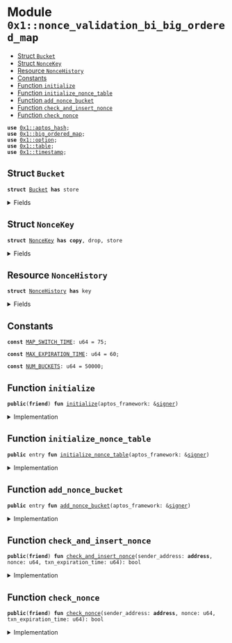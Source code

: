 
<a id="0x1_nonce_validation_bi_big_ordered_map"></a>

# Module `0x1::nonce_validation_bi_big_ordered_map`



-  [Struct `Bucket`](#0x1_nonce_validation_bi_big_ordered_map_Bucket)
-  [Struct `NonceKey`](#0x1_nonce_validation_bi_big_ordered_map_NonceKey)
-  [Resource `NonceHistory`](#0x1_nonce_validation_bi_big_ordered_map_NonceHistory)
-  [Constants](#@Constants_0)
-  [Function `initialize`](#0x1_nonce_validation_bi_big_ordered_map_initialize)
-  [Function `initialize_nonce_table`](#0x1_nonce_validation_bi_big_ordered_map_initialize_nonce_table)
-  [Function `add_nonce_bucket`](#0x1_nonce_validation_bi_big_ordered_map_add_nonce_bucket)
-  [Function `check_and_insert_nonce`](#0x1_nonce_validation_bi_big_ordered_map_check_and_insert_nonce)
-  [Function `check_nonce`](#0x1_nonce_validation_bi_big_ordered_map_check_nonce)


<pre><code><b>use</b> <a href="../../aptos-stdlib/../move-stdlib/doc/hash.md#0x1_aptos_hash">0x1::aptos_hash</a>;
<b>use</b> <a href="big_ordered_map.md#0x1_big_ordered_map">0x1::big_ordered_map</a>;
<b>use</b> <a href="../../aptos-stdlib/../move-stdlib/doc/option.md#0x1_option">0x1::option</a>;
<b>use</b> <a href="../../aptos-stdlib/doc/table.md#0x1_table">0x1::table</a>;
<b>use</b> <a href="timestamp.md#0x1_timestamp">0x1::timestamp</a>;
</code></pre>



<a id="0x1_nonce_validation_bi_big_ordered_map_Bucket"></a>

## Struct `Bucket`



<pre><code><b>struct</b> <a href="nonce_validation_bi_big_ordered_map.md#0x1_nonce_validation_bi_big_ordered_map_Bucket">Bucket</a> <b>has</b> store
</code></pre>



<details>
<summary>Fields</summary>


<dl>
<dt>
<code>nonces: <a href="../../aptos-stdlib/../move-stdlib/doc/vector.md#0x1_vector">vector</a>&lt;<a href="big_ordered_map.md#0x1_big_ordered_map_BigOrderedMap">big_ordered_map::BigOrderedMap</a>&lt;<a href="nonce_validation_bi_big_ordered_map.md#0x1_nonce_validation_bi_big_ordered_map_NonceKey">nonce_validation_bi_big_ordered_map::NonceKey</a>, u64&gt;&gt;</code>
</dt>
<dd>

</dd>
<dt>
<code>last_stored_times: <a href="../../aptos-stdlib/../move-stdlib/doc/vector.md#0x1_vector">vector</a>&lt;u64&gt;</code>
</dt>
<dd>

</dd>
</dl>


</details>

<a id="0x1_nonce_validation_bi_big_ordered_map_NonceKey"></a>

## Struct `NonceKey`



<pre><code><b>struct</b> <a href="nonce_validation_bi_big_ordered_map.md#0x1_nonce_validation_bi_big_ordered_map_NonceKey">NonceKey</a> <b>has</b> <b>copy</b>, drop, store
</code></pre>



<details>
<summary>Fields</summary>


<dl>
<dt>
<code>sender_address: <b>address</b></code>
</dt>
<dd>

</dd>
<dt>
<code>nonce: u64</code>
</dt>
<dd>

</dd>
</dl>


</details>

<a id="0x1_nonce_validation_bi_big_ordered_map_NonceHistory"></a>

## Resource `NonceHistory`



<pre><code><b>struct</b> <a href="nonce_validation_bi_big_ordered_map.md#0x1_nonce_validation_bi_big_ordered_map_NonceHistory">NonceHistory</a> <b>has</b> key
</code></pre>



<details>
<summary>Fields</summary>


<dl>
<dt>
<code>nonce_table: <a href="../../aptos-stdlib/doc/table.md#0x1_table_Table">table::Table</a>&lt;u64, <a href="nonce_validation_bi_big_ordered_map.md#0x1_nonce_validation_bi_big_ordered_map_Bucket">nonce_validation_bi_big_ordered_map::Bucket</a>&gt;</code>
</dt>
<dd>

</dd>
<dt>
<code>next_key: u64</code>
</dt>
<dd>

</dd>
</dl>


</details>

<a id="@Constants_0"></a>

## Constants


<a id="0x1_nonce_validation_bi_big_ordered_map_MAP_SWITCH_TIME"></a>



<pre><code><b>const</b> <a href="nonce_validation_bi_big_ordered_map.md#0x1_nonce_validation_bi_big_ordered_map_MAP_SWITCH_TIME">MAP_SWITCH_TIME</a>: u64 = 75;
</code></pre>



<a id="0x1_nonce_validation_bi_big_ordered_map_MAX_EXPIRATION_TIME"></a>



<pre><code><b>const</b> <a href="nonce_validation_bi_big_ordered_map.md#0x1_nonce_validation_bi_big_ordered_map_MAX_EXPIRATION_TIME">MAX_EXPIRATION_TIME</a>: u64 = 60;
</code></pre>



<a id="0x1_nonce_validation_bi_big_ordered_map_NUM_BUCKETS"></a>



<pre><code><b>const</b> <a href="nonce_validation_bi_big_ordered_map.md#0x1_nonce_validation_bi_big_ordered_map_NUM_BUCKETS">NUM_BUCKETS</a>: u64 = 50000;
</code></pre>



<a id="0x1_nonce_validation_bi_big_ordered_map_initialize"></a>

## Function `initialize`



<pre><code><b>public</b>(<b>friend</b>) <b>fun</b> <a href="nonce_validation_bi_big_ordered_map.md#0x1_nonce_validation_bi_big_ordered_map_initialize">initialize</a>(aptos_framework: &<a href="../../aptos-stdlib/../move-stdlib/doc/signer.md#0x1_signer">signer</a>)
</code></pre>



<details>
<summary>Implementation</summary>


<pre><code><b>public</b>(<b>friend</b>) <b>fun</b> <a href="nonce_validation_bi_big_ordered_map.md#0x1_nonce_validation_bi_big_ordered_map_initialize">initialize</a>(aptos_framework: &<a href="../../aptos-stdlib/../move-stdlib/doc/signer.md#0x1_signer">signer</a>) {
    <a href="nonce_validation_bi_big_ordered_map.md#0x1_nonce_validation_bi_big_ordered_map_initialize_nonce_table">initialize_nonce_table</a>(aptos_framework);
}
</code></pre>



</details>

<a id="0x1_nonce_validation_bi_big_ordered_map_initialize_nonce_table"></a>

## Function `initialize_nonce_table`



<pre><code><b>public</b> entry <b>fun</b> <a href="nonce_validation_bi_big_ordered_map.md#0x1_nonce_validation_bi_big_ordered_map_initialize_nonce_table">initialize_nonce_table</a>(aptos_framework: &<a href="../../aptos-stdlib/../move-stdlib/doc/signer.md#0x1_signer">signer</a>)
</code></pre>



<details>
<summary>Implementation</summary>


<pre><code><b>public</b> entry <b>fun</b> <a href="nonce_validation_bi_big_ordered_map.md#0x1_nonce_validation_bi_big_ordered_map_initialize_nonce_table">initialize_nonce_table</a>(aptos_framework: &<a href="../../aptos-stdlib/../move-stdlib/doc/signer.md#0x1_signer">signer</a>) {
    <b>if</b> (!<b>exists</b>&lt;<a href="nonce_validation_bi_big_ordered_map.md#0x1_nonce_validation_bi_big_ordered_map_NonceHistory">NonceHistory</a>&gt;(@aptos_framework)) {
        <b>let</b> <a href="../../aptos-stdlib/doc/table.md#0x1_table">table</a> = <a href="../../aptos-stdlib/doc/table.md#0x1_table_new">table::new</a>();
        <b>let</b> nonce_history = <a href="nonce_validation_bi_big_ordered_map.md#0x1_nonce_validation_bi_big_ordered_map_NonceHistory">NonceHistory</a> {
            nonce_table: <a href="../../aptos-stdlib/doc/table.md#0x1_table">table</a>,
            next_key: 0,
        };
        <b>move_to</b>&lt;<a href="nonce_validation_bi_big_ordered_map.md#0x1_nonce_validation_bi_big_ordered_map_NonceHistory">NonceHistory</a>&gt;(aptos_framework, nonce_history);
    };
}
</code></pre>



</details>

<a id="0x1_nonce_validation_bi_big_ordered_map_add_nonce_bucket"></a>

## Function `add_nonce_bucket`



<pre><code><b>public</b> entry <b>fun</b> <a href="nonce_validation_bi_big_ordered_map.md#0x1_nonce_validation_bi_big_ordered_map_add_nonce_bucket">add_nonce_bucket</a>(aptos_framework: &<a href="../../aptos-stdlib/../move-stdlib/doc/signer.md#0x1_signer">signer</a>)
</code></pre>



<details>
<summary>Implementation</summary>


<pre><code><b>public</b> entry <b>fun</b> <a href="nonce_validation_bi_big_ordered_map.md#0x1_nonce_validation_bi_big_ordered_map_add_nonce_bucket">add_nonce_bucket</a>(aptos_framework: &<a href="../../aptos-stdlib/../move-stdlib/doc/signer.md#0x1_signer">signer</a>) <b>acquires</b> <a href="nonce_validation_bi_big_ordered_map.md#0x1_nonce_validation_bi_big_ordered_map_NonceHistory">NonceHistory</a> {
    <b>if</b> (<b>exists</b>&lt;<a href="nonce_validation_bi_big_ordered_map.md#0x1_nonce_validation_bi_big_ordered_map_NonceHistory">NonceHistory</a>&gt;(@aptos_framework)) {
        <b>let</b> current_time = <a href="timestamp.md#0x1_timestamp_now_seconds">timestamp::now_seconds</a>();
        <b>let</b> nonce_history = <b>borrow_global_mut</b>&lt;<a href="nonce_validation_bi_big_ordered_map.md#0x1_nonce_validation_bi_big_ordered_map_NonceHistory">NonceHistory</a>&gt;(@aptos_framework);
        <b>if</b> (!<a href="../../aptos-stdlib/doc/table.md#0x1_table_contains">table::contains</a>(&nonce_history.nonce_table, nonce_history.next_key)) {
            <b>let</b> nonces = <a href="../../aptos-stdlib/../move-stdlib/doc/vector.md#0x1_vector_empty">vector::empty</a>();
            <b>let</b> last_stored_times = <a href="../../aptos-stdlib/../move-stdlib/doc/vector.md#0x1_vector_empty">vector::empty</a>();
            <a href="../../aptos-stdlib/../move-stdlib/doc/vector.md#0x1_vector_push_back">vector::push_back</a>(&<b>mut</b> nonces, <a href="big_ordered_map.md#0x1_big_ordered_map_new">big_ordered_map::new</a>());
            <a href="../../aptos-stdlib/../move-stdlib/doc/vector.md#0x1_vector_push_back">vector::push_back</a>(&<b>mut</b> nonces, <a href="big_ordered_map.md#0x1_big_ordered_map_new">big_ordered_map::new</a>());
            <a href="../../aptos-stdlib/../move-stdlib/doc/vector.md#0x1_vector_push_back">vector::push_back</a>(&<b>mut</b> last_stored_times, 0);
            <a href="../../aptos-stdlib/../move-stdlib/doc/vector.md#0x1_vector_push_back">vector::push_back</a>(&<b>mut</b> last_stored_times, 0);
            <a href="../../aptos-stdlib/doc/table.md#0x1_table_add">table::add</a>(&<b>mut</b> nonce_history.nonce_table, nonce_history.next_key, <a href="nonce_validation_bi_big_ordered_map.md#0x1_nonce_validation_bi_big_ordered_map_Bucket">Bucket</a> {
                nonces: nonces,
                last_stored_times: last_stored_times,
            });
        };
        nonce_history.next_key = nonce_history.next_key + 1;
    };
}
</code></pre>



</details>

<a id="0x1_nonce_validation_bi_big_ordered_map_check_and_insert_nonce"></a>

## Function `check_and_insert_nonce`



<pre><code><b>public</b>(<b>friend</b>) <b>fun</b> <a href="nonce_validation_bi_big_ordered_map.md#0x1_nonce_validation_bi_big_ordered_map_check_and_insert_nonce">check_and_insert_nonce</a>(sender_address: <b>address</b>, nonce: u64, txn_expiration_time: u64): bool
</code></pre>



<details>
<summary>Implementation</summary>


<pre><code><b>public</b>(<b>friend</b>) <b>fun</b> <a href="nonce_validation_bi_big_ordered_map.md#0x1_nonce_validation_bi_big_ordered_map_check_and_insert_nonce">check_and_insert_nonce</a>(
    sender_address: <b>address</b>,
    nonce: u64,
    txn_expiration_time: u64,
): bool <b>acquires</b> <a href="nonce_validation_bi_big_ordered_map.md#0x1_nonce_validation_bi_big_ordered_map_NonceHistory">NonceHistory</a> {
    <b>let</b> nonce_history = <b>borrow_global_mut</b>&lt;<a href="nonce_validation_bi_big_ordered_map.md#0x1_nonce_validation_bi_big_ordered_map_NonceHistory">NonceHistory</a>&gt;(@aptos_framework);
    <b>let</b> nonce_key = <a href="nonce_validation_bi_big_ordered_map.md#0x1_nonce_validation_bi_big_ordered_map_NonceKey">NonceKey</a> {
        sender_address,
        nonce,
    };
    <b>let</b> index = sip_hash_from_value(&nonce_key) % <a href="nonce_validation_bi_big_ordered_map.md#0x1_nonce_validation_bi_big_ordered_map_NUM_BUCKETS">NUM_BUCKETS</a>;
    <b>let</b> map_index = (txn_expiration_time /<a href="nonce_validation_bi_big_ordered_map.md#0x1_nonce_validation_bi_big_ordered_map_MAP_SWITCH_TIME">MAP_SWITCH_TIME</a>) % 2;
    <b>if</b> (!<a href="../../aptos-stdlib/doc/table.md#0x1_table_contains">table::contains</a>(&nonce_history.nonce_table, index)) {
        <b>let</b> nonces = <a href="../../aptos-stdlib/../move-stdlib/doc/vector.md#0x1_vector_empty">vector::empty</a>();
        <b>let</b> last_stored_times = <a href="../../aptos-stdlib/../move-stdlib/doc/vector.md#0x1_vector_empty">vector::empty</a>();
        <a href="../../aptos-stdlib/../move-stdlib/doc/vector.md#0x1_vector_push_back">vector::push_back</a>(&<b>mut</b> nonces, <a href="big_ordered_map.md#0x1_big_ordered_map_new">big_ordered_map::new</a>());
        <a href="../../aptos-stdlib/../move-stdlib/doc/vector.md#0x1_vector_push_back">vector::push_back</a>(&<b>mut</b> nonces, <a href="big_ordered_map.md#0x1_big_ordered_map_new">big_ordered_map::new</a>());
        <a href="../../aptos-stdlib/../move-stdlib/doc/vector.md#0x1_vector_push_back">vector::push_back</a>(&<b>mut</b> last_stored_times, <a href="timestamp.md#0x1_timestamp_now_seconds">timestamp::now_seconds</a>());
        <a href="../../aptos-stdlib/../move-stdlib/doc/vector.md#0x1_vector_push_back">vector::push_back</a>(&<b>mut</b> last_stored_times, <a href="timestamp.md#0x1_timestamp_now_seconds">timestamp::now_seconds</a>());
        <a href="big_ordered_map.md#0x1_big_ordered_map_add">big_ordered_map::add</a>(&<b>mut</b> nonces[map_index], nonce_key, txn_expiration_time);
        <a href="../../aptos-stdlib/doc/table.md#0x1_table_add">table::add</a>(&<b>mut</b> nonce_history.nonce_table, index, <a href="nonce_validation_bi_big_ordered_map.md#0x1_nonce_validation_bi_big_ordered_map_Bucket">Bucket</a> {
            nonces: nonces,
            last_stored_times: last_stored_times,
        });
        <b>return</b> <b>true</b>;
    };
    <b>let</b> bucket = <a href="../../aptos-stdlib/doc/table.md#0x1_table_borrow_mut">table::borrow_mut</a>(&<b>mut</b> nonce_history.nonce_table, index);
    <b>let</b> current_time = <a href="timestamp.md#0x1_timestamp_now_seconds">timestamp::now_seconds</a>();
    <b>if</b> (bucket.last_stored_times[1-map_index] + <a href="nonce_validation_bi_big_ordered_map.md#0x1_nonce_validation_bi_big_ordered_map_MAX_EXPIRATION_TIME">MAX_EXPIRATION_TIME</a> &lt; current_time) {
        <b>while</b> (!<a href="big_ordered_map.md#0x1_big_ordered_map_is_empty">big_ordered_map::is_empty</a>(&bucket.nonces[1-map_index])) {
            bucket.nonces[1-map_index].pop_back();
        }
    };
    <b>let</b> bucket = <a href="../../aptos-stdlib/doc/table.md#0x1_table_borrow_mut">table::borrow_mut</a>(&<b>mut</b> nonce_history.nonce_table, index);
    <b>if</b> (<a href="big_ordered_map.md#0x1_big_ordered_map_contains">big_ordered_map::contains</a>(&bucket.nonces[1-map_index], &nonce_key)) {
        <b>return</b> <b>false</b>
    };
    <b>if</b> (<a href="../../aptos-stdlib/../move-stdlib/doc/option.md#0x1_option_is_some">option::is_some</a>(&<a href="big_ordered_map.md#0x1_big_ordered_map_upsert">big_ordered_map::upsert</a>(&<b>mut</b> bucket.nonces[map_index], nonce_key, txn_expiration_time))) {
        <b>return</b> <b>false</b>
    };
    bucket.last_stored_times[map_index] = current_time;
    <b>true</b>
}
</code></pre>



</details>

<a id="0x1_nonce_validation_bi_big_ordered_map_check_nonce"></a>

## Function `check_nonce`



<pre><code><b>public</b>(<b>friend</b>) <b>fun</b> <a href="nonce_validation_bi_big_ordered_map.md#0x1_nonce_validation_bi_big_ordered_map_check_nonce">check_nonce</a>(sender_address: <b>address</b>, nonce: u64, txn_expiration_time: u64): bool
</code></pre>



<details>
<summary>Implementation</summary>


<pre><code><b>public</b>(<b>friend</b>) <b>fun</b> <a href="nonce_validation_bi_big_ordered_map.md#0x1_nonce_validation_bi_big_ordered_map_check_nonce">check_nonce</a>(
    sender_address: <b>address</b>,
    nonce: u64,
    txn_expiration_time: u64,
): bool <b>acquires</b> <a href="nonce_validation_bi_big_ordered_map.md#0x1_nonce_validation_bi_big_ordered_map_NonceHistory">NonceHistory</a> {
    <b>let</b> nonce_key = <a href="nonce_validation_bi_big_ordered_map.md#0x1_nonce_validation_bi_big_ordered_map_NonceKey">NonceKey</a> {
        sender_address,
        nonce,
    };
    <b>let</b> index = sip_hash_from_value(&nonce_key) % <a href="nonce_validation_bi_big_ordered_map.md#0x1_nonce_validation_bi_big_ordered_map_NUM_BUCKETS">NUM_BUCKETS</a>;
    <b>let</b> nonce_history = <b>borrow_global</b>&lt;<a href="nonce_validation_bi_big_ordered_map.md#0x1_nonce_validation_bi_big_ordered_map_NonceHistory">NonceHistory</a>&gt;(@aptos_framework);
    <b>if</b> (<a href="../../aptos-stdlib/doc/table.md#0x1_table_contains">table::contains</a>(&nonce_history.nonce_table, index)) {
        <b>let</b> bucket = <a href="../../aptos-stdlib/doc/table.md#0x1_table_borrow">table::borrow</a>(&nonce_history.nonce_table, index);
        <b>if</b> (<a href="big_ordered_map.md#0x1_big_ordered_map_contains">big_ordered_map::contains</a>(&bucket.nonces[0], &nonce_key)) {
            <b>return</b> <b>false</b>
        };
        <b>if</b> (<a href="big_ordered_map.md#0x1_big_ordered_map_contains">big_ordered_map::contains</a>(&bucket.nonces[1], &nonce_key)) {
            <b>return</b> <b>false</b>
        };
    };
    <b>true</b>
}
</code></pre>



</details>


[move-book]: https://aptos.dev/move/book/SUMMARY
